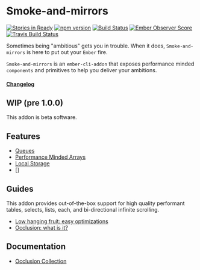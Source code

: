 Smoke-and-mirrors
=================

[![Stories in Ready](https://badge.waffle.io/runspired/smoke-and-mirrors.png?label=ready&title=Ready)](https://waffle.io/runspired/smoke-and-mirrors)
[![npm version](https://badge.fury.io/js/smoke-and-mirrors.svg)](http://badge.fury.io/js/smoke-and-mirrors)
[![Build Status](https://travis-ci.org/runspired/smoke-and-mirrors.svg?branch=master)](https://travis-ci.org/runspired/smoke-and-mirrors)
[![Ember Observer Score](http://emberobserver.com/badges/smoke-and-mirrors.svg)](http://emberobserver.com/addons/smoke-and-mirrors)
[![Travis Build Status](https://img.shields.io/travis/runspired/smoke-and-mirrors.svg?style=flat-square)](https://travis-ci.org/runspired/smoke-and-mirrors)

Sometimes being "ambitious" gets you in trouble.  When it does, `Smoke-and-mirrors` is here
to put out your `Ember` fire.

`Smoke-and-mirrors` is an `ember-cli-addon` that exposes performance minded `components` and primitives 
to help you deliver your ambitions.

#### [Changelog](./CHANGELOG.md)

## WIP (pre 1.0.0)

This addon is beta software.

## Features
- [Queues](./docs/features/queues.md)
- [Performance Minded Arrays](./docs/features/performant-arrays.md)
- [Local Storage](./docs/features/local-storage.md)
- []

## Guides

This addon provides out-of-the-box support for high quality performant
tables, selects, lists, each, and bi-directional infinite scrolling.

- [Low hanging fruit: easy optimizations](./docs/optimization.md)
- [Occlusion: what is it?](./docs/occlusion.md)

## Documentation

- [Occlusion Collection](./docs/occlusion-collection.md)
